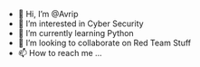 - 👋 Hi, I’m @Avrip
- 👀 I’m interested in Cyber Security
- 🌱 I’m currently learning Python
- 💞️ I’m looking to collaborate on Red Team Stuff
- 📫 How to reach me ...

<!---
Avrip/Avrip is a ✨ special ✨ repository because its `README.md` (this file) appears on your GitHub profile.
You can click the Preview link to take a look at your changes.
--->
